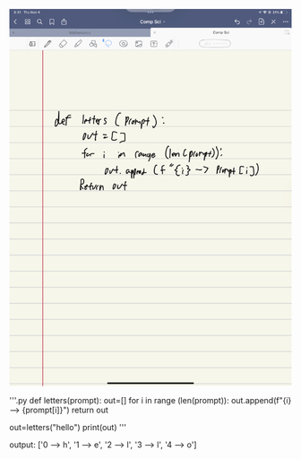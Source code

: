 ![](quiz007.jpg)

'''.py
def letters(prompt):
    out=[]
    for i in range (len(prompt)):
        out.append(f"{i} --> {prompt[i]}")
    return out

out=letters("hello")
print(out)
'''

output:
['0 --> h', '1 --> e', '2 --> l', '3 --> l', '4 --> o']
